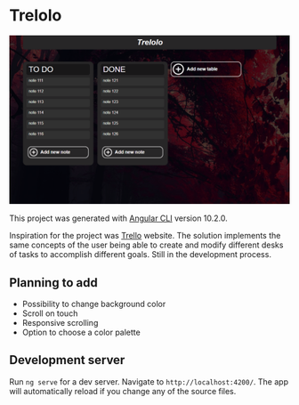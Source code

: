 # Trelolo

![alt-text](./gifs/Trelolo.gif)

This project was generated with [Angular CLI](https://github.com/angular/angular-cli) version 10.2.0.

Inspiration for the project was [Trello](https://trello.com/) website. The solution implements the same concepts of the user being able to create and modify different desks of tasks to accomplish different goals. Still in the development process.

## Planning to add

* Possibility to change background color
* Scroll on touch
* Responsive scrolling 
* Option to choose a color palette

## Development server

Run `ng serve` for a dev server. Navigate to `http://localhost:4200/`. The app will automatically reload if you change any of the source files.
